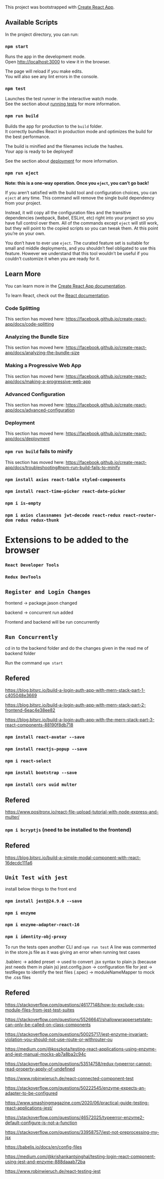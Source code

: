 This project was bootstrapped with [Create React App](https://github.com/facebook/create-react-app).

## Available Scripts

In the project directory, you can run:

### `npm start`

Runs the app in the development mode.<br />
Open [http://localhost:3000](http://localhost:3000) to view it in the browser.

The page will reload if you make edits.<br />
You will also see any lint errors in the console.

### `npm test`

Launches the test runner in the interactive watch mode.<br />
See the section about [running tests](https://facebook.github.io/create-react-app/docs/running-tests) for more information.

### `npm run build`

Builds the app for production to the `build` folder.<br />
It correctly bundles React in production mode and optimizes the build for the best performance.

The build is minified and the filenames include the hashes.<br />
Your app is ready to be deployed!

See the section about [deployment](https://facebook.github.io/create-react-app/docs/deployment) for more information.

### `npm run eject`

**Note: this is a one-way operation. Once you `eject`, you can’t go back!**

If you aren’t satisfied with the build tool and configuration choices, you can `eject` at any time. This command will remove the single build dependency from your project.

Instead, it will copy all the configuration files and the transitive dependencies (webpack, Babel, ESLint, etc) right into your project so you have full control over them. All of the commands except `eject` will still work, but they will point to the copied scripts so you can tweak them. At this point you’re on your own.

You don’t have to ever use `eject`. The curated feature set is suitable for small and middle deployments, and you shouldn’t feel obligated to use this feature. However we understand that this tool wouldn’t be useful if you couldn’t customize it when you are ready for it.

## Learn More

You can learn more in the [Create React App documentation](https://facebook.github.io/create-react-app/docs/getting-started).

To learn React, check out the [React documentation](https://reactjs.org/).

### Code Splitting

This section has moved here: https://facebook.github.io/create-react-app/docs/code-splitting

### Analyzing the Bundle Size

This section has moved here: https://facebook.github.io/create-react-app/docs/analyzing-the-bundle-size

### Making a Progressive Web App

This section has moved here: https://facebook.github.io/create-react-app/docs/making-a-progressive-web-app

### Advanced Configuration

This section has moved here: https://facebook.github.io/create-react-app/docs/advanced-configuration

### Deployment

This section has moved here: https://facebook.github.io/create-react-app/docs/deployment

### `npm run build` fails to minify

This section has moved here: https://facebook.github.io/create-react-app/docs/troubleshooting#npm-run-build-fails-to-minify

### `npm install axios react-table styled-components`
### `npm install react-time-picker react-date-picker`
### `npm i is-empty`
### `npm i axios classnames jwt-decode react-redux react-router-dom redux redux-thunk`

# Extensions to be added to the browser
### `React Developer Tools`
### `Redux DevTools`

## `Register and Login Changes`
frontend -> package.jason changed

backend -> concurrent run added

Frontend and backend will be run concurrently

## `Run Concurrently`
cd in to the backend folder and do the changes given in the read me of backend folder

Run the command `npm start`

## Refered
https://blog.bitsrc.io/build-a-login-auth-app-with-mern-stack-part-1-c405048e3669

https://blog.bitsrc.io/build-a-login-auth-app-with-mern-stack-part-2-frontend-6eac4e38ee82

https://blog.bitsrc.io/build-a-login-auth-app-with-the-mern-stack-part-3-react-components-88190f8db718

### `npm install react-avatar --save`

### `npm install reactjs-popup --save`

### `npm i react-select`

### `npm install bootstrap --save`

### `npm install cors uuid multer`

## Refered
https://www.positronx.io/react-file-upload-tutorial-with-node-express-and-multer/

### `npm i bcryptjs` (need to be installed to the frontend)

## Refered
https://blog.bitsrc.io/build-a-simple-modal-component-with-react-16decdc111a6

## `Unit Test with jest`
install below things to the front end
### `npm install jest@24.9.0 --save`
### `npm i enzyme`
### `npm i enzyme-adapter-react-16`
### `npm i identity-obj-proxy`

To run the tests
open another CLI and `npm run test`
A line was commented in the store.js file as it was giving an error when running test cases

.bablerc -> added preset -> used to convert .jsx syntax to plain js (because jest needs them in plain js)
jest.config.json -> configuration file for jest -> testRegex to identify the test files (.spec) -> moduleNameMapper to mock the .css files

## Refered
https://stackoverflow.com/questions/46177148/how-to-exclude-css-module-files-from-jest-test-suites

https://stackoverflow.com/questions/55266641/shallowwrappersetstate-can-only-be-called-on-class-components

https://stackoverflow.com/questions/50025717/jest-enzyme-invariant-violation-you-should-not-use-route-or-withrouter-ou

https://medium.com/@koszkota/testing-react-applications-using-enzyme-and-jest-manual-mocks-ab7a8ba2c94c

https://stackoverflow.com/questions/53514758/redux-typeerror-cannot-read-property-apply-of-undefined

https://www.robinwieruch.de/react-connected-component-test

https://stackoverflow.com/questions/50222545/enzyme-expects-an-adapter-to-be-configured

https://www.smashingmagazine.com/2020/06/practical-guide-testing-react-applications-jest/

https://stackoverflow.com/questions/46572025/typeerror-enzyme2-default-configure-is-not-a-function

https://stackoverflow.com/questions/33958757/jest-not-preprocessing-my-jsx

https://babeljs.io/docs/en/config-files

https://medium.com/@krishankantsinghal/testing-login-react-component-using-jest-and-enzyme-888daaab72ba

https://www.robinwieruch.de/react-testing-jest


